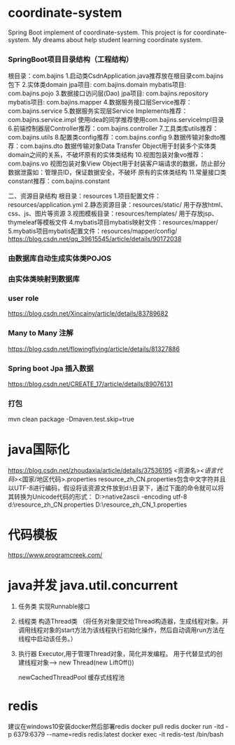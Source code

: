 # coordinate-system
Spring Boot implement of coordinate-system.
This project is for coordinate-system. My dreams about help student learning coordinate system.
### SpringBoot项目目录结构（工程结构）
根目录：com.bajins
1.启动类CsdnApplication.java推荐放在根目录com.bajins包下
2.实体类domain
    jpa项目: com.bajins.domain
    mybatis项目: com.bajins.pojo
3.数据接口访问层(Dao)
    jpa项目: com.bajins.repository
    mybatis项目: com.bajins.mapper
4.数据服务接口层Service推荐：com.bajins.service
5.数据服务实现层Service Implements推荐：com.bajins.service.impl
    使用idea的同学推荐使用com.bajins.serviceImpl目录
6.前端控制器层Controller推荐：com.bajins.controller
7.工具类库utils推荐：com.bajins.utils
8.配置类config推荐：com.bajins.config
9.数据传输对象dto推荐：com.bajins.dto
    数据传输对象Data Transfer Object用于封装多个实体类domain之间的关系，不破坏原有的实体类结构
10.视图包装对象vo推荐：com.bajins.vo
    视图包装对象View Object用于封装客户端请求的数据，防止部分数据泄露如：管理员ID，保证数据安全，不破坏 原有的实体类结构
11.常量接口类constant推荐：com.bajins.constant

二、资源目录结构
根目录：resources
1.项目配置文件：resources/application.yml
2.静态资源目录：resources/static/
    用于存放html、css、js、图片等资源
3.视图模板目录：resources/templates/
    用于存放jsp、thymeleaf等模板文件
4.mybatis项目mybatis映射文件：resources/mapper/
5.mybatis项目mybatis配置文件：resources/mapper/config/
https://blog.csdn.net/qq_39615545/article/details/90172038
### 由数据库自动生成实体类POJOS
### 由实体类映射到数据库
### user role
https://blog.csdn.net/Xincainy/article/details/83789682
### Many to Many 注解
https://blog.csdn.net/flowingflying/article/details/81327886
### Spring boot Jpa 插入数据
https://blog.csdn.net/CREATE_17/article/details/89076131
### 打包
mvn clean package -Dmaven.test.skip=true  


# java国际化
https://blog.csdn.net/zhoudaxia/article/details/37536195
<资源名>_<语言代码>_<国家/地区代码>.properties
resource_zh_CN.properties包含中文字符并且以UTF-8进行编码，假设将该资源文件放到d:\目录下，通过下面的命令就可以将其转换为Unicode代码的形式：
D:\>native2ascii -encoding utf-8 d:\resource_zh_CN.properties
D:\resource_zh_CN_1.properties


# 代码模板
https://www.programcreek.com/


# java并发 java.util.concurrent

1. 任务类 实现Runnable接口

2. 线程类 构造Thread类 （将任务对象提交给Thread构造器，生成线程对象。并调用线程对象的start方法为该线程执行初始化操作，然后自动调用run方法在线程中启动该任务。）

3. 执行器 Executor,用于管理Thread对象，简化并发编程。
   用于代替显式的创建线程对象--> new Thread(new LiftOff())
   
   newCachedThreadPool 缓存式线程池

# redis
建议在windows10安装docker然后部署redis
docker pull redis
docker run -itd -p 6379:6379 --name=redis redis:latest
docker exec -it redis-test /bin/bash


